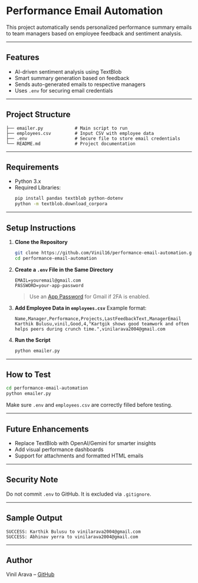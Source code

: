 
#  Performance Email Automation

This project automatically sends personalized performance summary emails to team managers based on employee feedback and sentiment analysis.

---

##  Features

-  AI-driven sentiment analysis using TextBlob
-  Smart summary generation based on feedback
-  Sends auto-generated emails to respective managers
-  Uses `.env` for securing email credentials

---

## Project Structure

```
├── emailer.py            # Main script to run
├── employees.csv         # Input CSV with employee data
├── .env                  # Secure file to store email credentials
└── README.md             # Project documentation
```

---

##  Requirements

- Python 3.x
- Required Libraries:
    ```bash
    pip install pandas textblob python-dotenv
    python -m textblob.download_corpora
    ```

---

##  Setup Instructions

1. **Clone the Repository**
    ```bash
    git clone https://github.com/Vinil16/performance-email-automation.git
    cd performance-email-automation
    ```

2. **Create a `.env` File in the Same Directory**

    ```env
    EMAIL=youremail@gmail.com
    PASSWORD=your-app-password
    ```
    > Use an [App Password](https://support.google.com/accounts/answer/185833?hl=en) for Gmail if 2FA is enabled.

3. **Add Employee Data in `employees.csv`**
    Example format:
    ```csv
    Name,Manager,Performance,Projects,LastFeedbackText,ManagerEmail
    Karthik Bulusu,vinil,Good,4,"Kartgik shows good teamwork and often helps peers during crunch time.",vinilarava2004@gmail.com
    ```

4. **Run the Script**
    ```bash
    python emailer.py
    ```

---

##  How to Test

```bash
cd performance-email-automation
python emailer.py
```

Make sure `.env` and `employees.csv` are correctly filled before testing.

---

##  Future Enhancements

- Replace TextBlob with OpenAI/Gemini for smarter insights
- Add visual performance dashboards
- Support for attachments and formatted HTML emails

---

##  Security Note

Do not commit `.env` to GitHub. It is excluded via `.gitignore`.

---

##  Sample Output

```
SUCCESS: Karthik Bulusu to vinilarava2004@gmail.com
SUCCESS: Abhinav yerra to vinilarava2004@gmail.com
```

---

##  Author

Vinil Arava – [GitHub](https://github.com/Vinil16)
